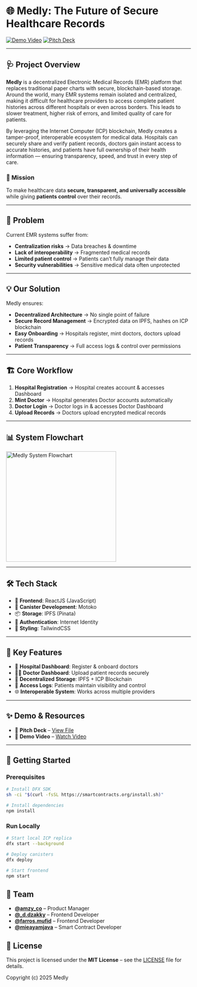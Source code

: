 # 🌐 Medly: The Future of Secure Healthcare Records

[![Demo Video](https://img.shields.io/badge/Demo-Watch%20Video-red?style=for-the-badge&logo=youtube)](https://youtu.be/Cy-rEW8Gtvo)
[![Pitch Deck](https://img.shields.io/badge/Pitch-View%20Deck-blue?style=for-the-badge&logo=youtube)](https://www.youtube.com/watch?v=4JvdCAZJ4FI)

---

## 🩺 Project Overview  

**Medly** is a decentralized Electronic Medical Records (EMR) platform that replaces traditional paper charts with secure, blockchain-based storage. Around the world, many EMR systems remain isolated and centralized, making it difficult for healthcare providers to access complete patient histories across different hospitals or even across borders. This leads to slower treatment, higher risk of errors, and limited quality of care for patients.

By leveraging the Internet Computer (ICP) blockchain, Medly creates a tamper-proof, interoperable ecosystem for medical data. Hospitals can securely share and verify patient records, doctors gain instant access to accurate histories, and patients have full ownership of their health information — ensuring transparency, speed, and trust in every step of care.

### 🎯 Mission
To make healthcare data **secure, transparent, and universally accessible** while giving **patients control** over their records.

---

## 🚨 Problem  

Current EMR systems suffer from:  
- **Centralization risks** → Data breaches & downtime  
- **Lack of interoperability** → Fragmented medical records  
- **Limited patient control** → Patients can’t fully manage their data  
- **Security vulnerabilities** → Sensitive medical data often unprotected  

---

## 💡 Our Solution  

Medly ensures:  
- **Decentralized Architecture** → No single point of failure  
- **Secure Record Management** → Encrypted data on IPFS, hashes on ICP blockchain  
- **Easy Onboarding** → Hospitals register, mint doctors, doctors upload records  
- **Patient Transparency** → Full access logs & control over permissions  

---

## 🏗️ Core Workflow  

1. **Hospital Registration** → Hospital creates account & accesses Dashboard  
2. **Mint Doctor** → Hospital generates Doctor accounts automatically  
3. **Doctor Login** → Doctor logs in & accesses Doctor Dashboard  
4. **Upload Records** → Doctors upload encrypted medical records  

---

## 📊 System Flowchart  

<img width="300" alt="Medly System Flowchart" src="https://github.com/user-attachments/assets/914ee9ae-b5fc-4e7a-9259-70a23c1a1205" />

---

## 🛠 Tech Stack  

- 🎨 **Frontend**: ReactJS (JavaScript)  
- 🧠 **Canister Development**: Motoko  
- 📦 **Storage**: IPFS (Pinata)  
- 🔐 **Authentication**: Internet Identity  
- 💅 **Styling**: TailwindCSS  

---

## 🚀 Key Features  

- 🏥 **Hospital Dashboard**: Register & onboard doctors  
- 👨‍⚕️ **Doctor Dashboard**: Upload patient records securely  
- 🔐 **Decentralized Storage**: IPFS + ICP Blockchain  
- 📜 **Access Logs**: Patients maintain visibility and control  
- 🌐 **Interoperable System**: Works across multiple providers  

---

## ✨ Demo & Resources  

- 📝 **Pitch Deck** – [View File](https://www.youtube.com/watch?v=4JvdCAZJ4FI)  
- 🎥 **Demo Video** – [Watch Video](https://youtu.be/Cy-rEW8Gtvo)  

---

## 🏁 Getting Started  

### Prerequisites  

```bash
# Install DFX SDK
sh -ci "$(curl -fsSL https://smartcontracts.org/install.sh)"

# Install dependencies
npm install
```

### Run Locally

```bash
# Start local ICP replica
dfx start --background

# Deploy canisters
dfx deploy

# Start frontend
npm start
```

## 👥 Team

- [**@amzy_co**](https://instagram.com/amzy_co) – Product Manager  
- [**@_d.dzakky**](https://instagram.com/_d.dzakky) – Frontend Developer  
- [**@farros.mufid**](https://instagram.com/farros.mufid) – Frontend Developer  
- [**@mieayamjava**](https://instagram.com/mieayamjava) – Smart Contract Developer  


## 📄 License  

This project is licensed under the **MIT License** – see the [LICENSE](LICENSE) file for details.  

Copyright (c) 2025 Medly  
